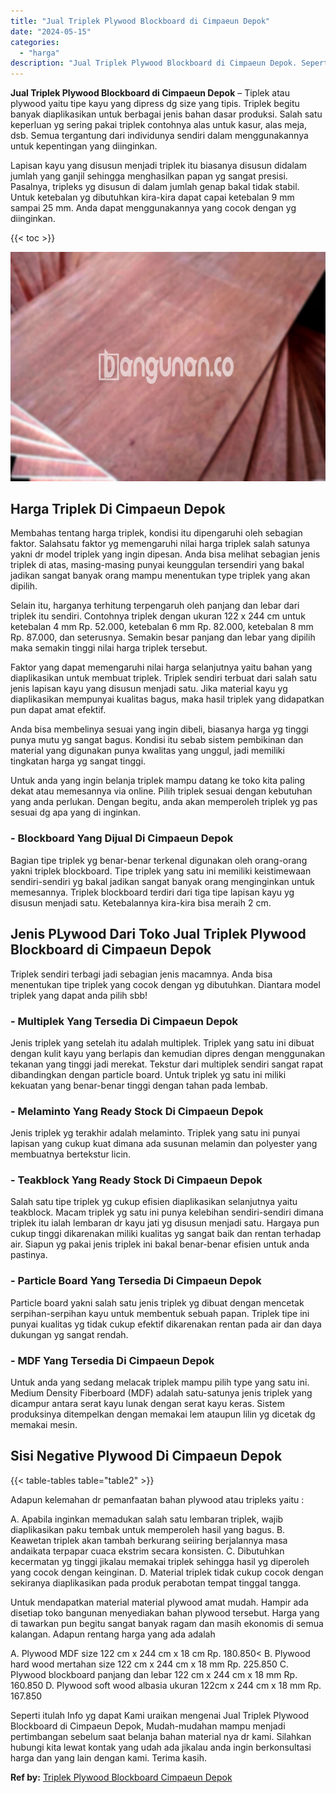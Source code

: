 ```yaml
---
title: "Jual Triplek Plywood Blockboard di Cimpaeun Depok"
date: "2024-05-15"
categories: 
  - "harga"
description: "Jual Triplek Plywood Blockboard di Cimpaeun Depok. Seperti itulah Info yg dapat Kami uraikan mengenai Jual Triplek Plywood Blockboard di Cimpaeun Depok, Muda..."
---
```


**Jual Triplek Plywood Blockboard di Cimpaeun Depok** – Tiplek atau plywood yaitu tipe kayu yang dipress dg size yang tipis. Triplek begitu banyak diaplikasikan untuk berbagai jenis bahan dasar produksi. Salah satu keperluan yg sering pakai triplek contohnya alas untuk kasur, alas meja, dsb. Semua tergantung dari individunya sendiri dalam menggunakannya untuk kepentingan yang diinginkan.

Lapisan kayu yang disusun menjadi triplek itu biasanya disusun didalam jumlah yang ganjil sehingga menghasilkan papan yg sangat presisi. Pasalnya, tripleks yg disusun di dalam jumlah genap bakal tidak stabil. Untuk ketebalan yg dibutuhkan kira-kira dapat capai ketebalan 9 mm sampai 25 mm. Anda dapat menggunakannya yang cocok dengan yg diinginkan.

{{< toc >}}

![Jual Triplek Plywood Blockboard di Cimpaeun Depok](/images/jual-triplek-murah-05.png)

## Harga Triplek Di Cimpaeun Depok

Membahas tentang harga triplek, kondisi itu dipengaruhi oleh sebagian faktor. Salahsatu faktor yg memengaruhi nilai harga triplek salah satunya yakni dr model triplek yang ingin dipesan. Anda bisa melihat sebagian jenis triplek di atas, masing-masing punyai keunggulan tersendiri yang bakal jadikan sangat banyak orang mampu menentukan type triplek yang akan dipilih.

Selain itu, harganya terhitung terpengaruh oleh panjang dan lebar dari triplek itu sendiri. Contohnya triplek dengan ukuran 122 x 244 cm untuk ketebalan 4 mm Rp. 52.000, ketebalan 6 mm Rp. 82.000, ketebalan 8 mm Rp. 87.000, dan seterusnya. Semakin besar panjang dan lebar yang dipilih maka semakin tinggi nilai harga triplek tersebut.

Faktor yang dapat memengaruhi nilai harga selanjutnya yaitu bahan yang diaplikasikan untuk membuat triplek. Triplek sendiri terbuat dari salah satu jenis lapisan kayu yang disusun menjadi satu. Jika material kayu yg diaplikasikan mempunyai kualitas bagus, maka hasil triplek yang didapatkan pun dapat amat efektif.

Anda bisa membelinya sesuai yang ingin dibeli, biasanya harga yg tinggi punya mutu yg sangat bagus. Kondisi itu sebab sistem pembikinan dan material yang digunakan punya kwalitas yang unggul, jadi memiliki tingkatan harga yg sangat tinggi.

Untuk anda yang ingin belanja triplek mampu datang ke toko kita paling dekat atau memesannya via online. Pilih triplek sesuai dengan kebutuhan yang anda perlukan. Dengan begitu, anda akan memperoleh triplek yg pas sesuai dg apa yang di inginkan.

### \- Blockboard Yang Dijual Di Cimpaeun Depok

Bagian tipe triplek yg benar-benar terkenal digunakan oleh orang-orang yakni triplek blockboard. Tipe triplek yang satu ini memiliki keistimewaan sendiri-sendiri yg bakal jadikan sangat banyak orang menginginkan untuk memesannya. Triplek blockboard terdiri dari tiga tipe lapisan kayu yg disusun menjadi satu. Ketebalannya kira-kira bisa meraih 2 cm.

## Jenis PLywood Dari Toko Jual Triplek Plywood Blockboard di Cimpaeun Depok

Triplek sendiri terbagi jadi sebagian jenis macamnya. Anda bisa menentukan tipe triplek yang cocok dengan yg dibutuhkan. Diantara model triplek yang dapat anda pilih sbb!

### \- Multiplek Yang Tersedia Di Cimpaeun Depok

Jenis triplek yang setelah itu adalah multiplek. Triplek yang satu ini dibuat dengan kulit kayu yang berlapis dan kemudian dipres dengan menggunakan tekanan yang tinggi jadi merekat. Tekstur dari multiplek sendiri sangat rapat dibandingkan dengan particle board. Untuk triplek yg satu ini miliki kekuatan yang benar-benar tinggi dengan tahan pada lembab.

### \- Melaminto Yang Ready Stock Di Cimpaeun Depok

Jenis triplek yg terakhir adalah melaminto. Triplek yang satu ini punyai lapisan yang cukup kuat dimana ada susunan melamin dan polyester yang membuatnya bertekstur licin.

### \- Teakblock Yang Ready Stock Di Cimpaeun Depok

Salah satu tipe triplek yg cukup efisien diaplikasikan selanjutnya yaitu teakblock. Macam triplek yg satu ini punya kelebihan sendiri-sendiri dimana triplek itu ialah lembaran dr kayu jati yg disusun menjadi satu. Hargaya pun cukup tinggi dikarenakan miliki kualitas yg sangat baik dan rentan terhadap air. Siapun yg pakai jenis triplek ini bakal benar-benar efisien untuk anda pastinya.

### \- Particle Board Yang Tersedia Di Cimpaeun Depok

Particle board yakni salah satu jenis triplek yg dibuat dengan mencetak serpihan-serpihan kayu untuk membentuk sebuah papan. Triplek tipe ini punyai kualitas yg tidak cukup efektif dikarenakan rentan pada air dan daya dukungan yg sangat rendah.

### \- MDF Yang Tersedia Di Cimpaeun Depok

Untuk anda yang sedang melacak triplek mampu pilih type yang satu ini. Medium Density Fiberboard (MDF) adalah satu-satunya jenis triplek yang dicampur antara serat kayu lunak dengan serat kayu keras. Sistem produksinya ditempelkan dengan memakai lem ataupun lilin yg dicetak dg memakai mesin.

## Sisi Negative Plywood Di Cimpaeun Depok

{{< table-tables table="table2" >}}

Adapun kelemahan dr pemanfaatan bahan plywood atau tripleks yaitu :

A. Apabila inginkan memadukan salah satu lembaran triplek, wajib diaplikasikan paku tembak untuk memperoleh hasil yang bagus. B. Keawetan triplek akan tambah berkurang seiiring berjalannya masa andaikata terpapar cuaca ekstrim secara konsisten. C. Dibutuhkan kecermatan yg tinggi jikalau memakai triplek sehingga hasil yg diperoleh yang cocok dengan keinginan. D. Material triplek tidak cukup cocok dengan sekiranya diaplikasikan pada produk perabotan tempat tinggal tangga.

Untuk mendapatkan material material plywood amat mudah. Hampir ada disetiap toko bangunan menyediakan bahan plywood tersebut. Harga yang di tawarkan pun begitu sangat banyak ragam dan masih ekonomis di semua kalangan. Adapun rentang harga yang ada adalah

A. Plywood MDF size 122 cm x 244 cm x 18 cm Rp. 180.850< B. Plywood hard wood mertahan size 122 cm x 244 cm x 18 mm Rp. 225.850 C. Plywood blockboard panjang dan lebar 122 cm x 244 cm x 18 mm Rp. 160.850 D. Plywood soft wood albasia ukuran 122cm x 244 cm x 18 mm Rp. 167.850

Seperti itulah Info yg dapat Kami uraikan mengenai Jual Triplek Plywood Blockboard di Cimpaeun Depok, Mudah-mudahan mampu menjadi pertimbangan sebelum saat belanja bahan material nya dr kami. Silahkan hubungi kita lewat kontak yang udah ada jikalau anda ingin berkonsultasi harga dan yang lain dengan kami. Terima kasih.

**Ref by:** [Triplek Plywood Blockboard Cimpaeun Depok](https://id.wikipedia.org/wiki/Triplek)
